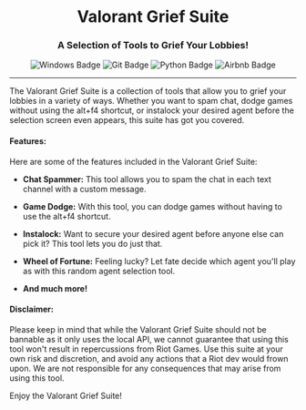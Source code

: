 
<div align="center">
  <h1>Valorant Grief Suite</h1>
  <h3>A Selection of Tools to Grief Your Lobbies!</h3>
  <img src="https://img.shields.io/badge/Windows-0078D6?style=for-the-badge&logo=windows&logoColor=white" alt="Windows Badge">
  <img src="https://img.shields.io/badge/git-%23F05033.svg?style=for-the-badge&logo=git&logoColor=white" alt="Git Badge">
  <img src="https://img.shields.io/badge/python-3670A0?style=for-the-badge&logo=python&logoColor=ffdd54" alt="Python Badge">
  <img src="https://img.shields.io/badge/Airbnb-%23ff5a5f.svg?style=for-the-badge&logo=Airbnb&logoColor=white" alt="Airbnb Badge">
</div>
 
---
The Valorant Grief Suite is a collection of tools that allow you to grief your lobbies in a variety of ways. Whether you want to spam chat, dodge games without using the alt+f4 shortcut, or instalock your desired agent before the selection screen even appears, this suite has got you covered.

#### Features:

Here are some of the features included in the Valorant Grief Suite:

- **Chat Spammer:** This tool allows you to spam the chat in each text channel with a custom message.

- **Game Dodge:** With this tool, you can dodge games without having to use the alt+f4 shortcut.

- **Instalock:** Want to secure your desired agent before anyone else can pick it? This tool lets you do just that.

- **Wheel of Fortune:** Feeling lucky? Let fate decide which agent you'll play as with this random agent selection tool.

- **And much more!**

#### Disclaimer:

Please keep in mind that while the Valorant Grief Suite should not be bannable as it only uses the local API, we cannot guarantee that using this tool won't result in repercussions from Riot Games. Use this suite at your own risk and discretion, and avoid any actions that a Riot dev would frown upon. We are not responsible for any consequences that may arise from using this tool.

Enjoy the Valorant Grief Suite!